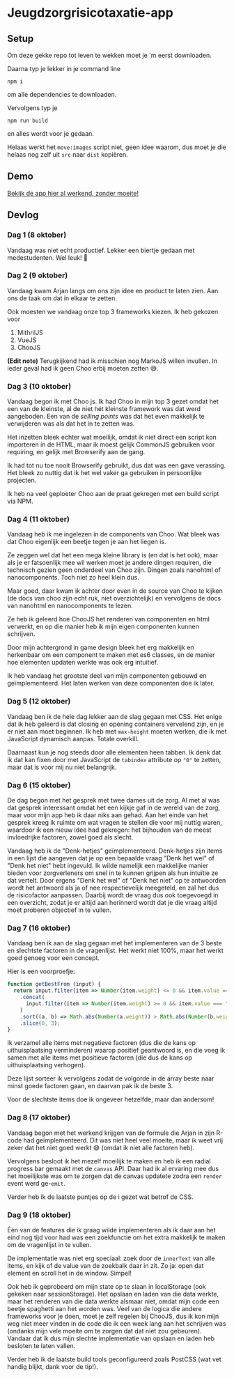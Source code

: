 # Jeugdzorgrisicotaxatie-app

## Setup
Om deze gekke repo tot leven te wekken moet je 'm eerst downloaden.

Daarna typ je lekker in je command line
```shell
npm i
```
om alle dependencies te downloaden.

Vervolgens typ je
```shell
npm run build
```
en alles wordt voor je gedaan.

Helaas werkt het `move:images` script niet, geen idee waarom, dus moet je die helaas nog zelf uit `src` naar `dist` kopiëren.

## Demo
[Bekijk de app hier al werkend, zonder moeite!](https://blissful-keller-e69e88.netlify.com/)

## Devlog

### Dag 1 (8 oktober)
Vandaag was niet echt productief. Lekker een biertje gedaan met medestudenten. Wel leuk! :beer:

### Dag 2 (9 oktober)
Vandaag kwam Arjan langs om ons zijn idee en product te laten zien. Aan ons de taak om dat in elkaar te zetten.

Ook moesten we vandaag onze top 3 frameworks kiezen.
Ik heb gekozen voor
1. MithrilJS
2. VueJS
3. ChooJS

**(Edit note)** Terugkijkend had ik misschien nog MarkoJS willen invullen. In ieder geval had ik geen Choo erbij moeten zetten :sweat_smile:.

### Dag 3 (10 oktober)
Vandaag begon ik met Choo js. Ik had Choo in mijn top 3 gezet omdat het een van de kleinste, al de niet hét kleinste framework was dat werd aangeboden. Een van de _selling points_ was dat het even makkelijk te verwijderen was als dat het in te zetten was.

Het inzetten bleek echter wat moeilijk, omdat ik niet direct een script kon importeren in de HTML, maar ik moest gelijk CommonJS gebruiken voor requiring, en gelijk met Browserify aan de gang.

Ik had tot nu toe nooit Browserify gebruikt, dus dat was een gave verassing. Het bleek zo nuttig dat ik het wel vaker ga gebruiken in persoonlijke projecten.

Ik heb na veel geploeter Choo aan de praat gekregen met een build script via NPM.

### Dag 4 (11 oktober)
Vandaag heb ik me ingelezen in de components van Choo. Wat bleek was dat Choo eigenlijk een beetje tegen je aan het liegen is.

Ze zeggen wel dat het een mega kleine library is (en dat is het ook), maar als je er fatsoenlijk mee wil werken moet je andere dingen requiren, die technisch gezien geen onderdeel van Choo zijn. Dingen zoals nanohtml of nanocomponents. Toch niet zo heel klein dus.

Maar goed, daar kwam ik achter door even in de source van Choo te kijken (de docs van choo zijn echt ruk, niet overzichtelijk) en vervolgens de docs van nanohtml en nanocomponents te lezen.

Ze heb ik geleerd hoe ChooJS het renderen van componenten en html verwerkt, en op die manier heb ik mijn eigen componenten kunnen schrijven.

Door mijn achtergrond in game design bleek het erg makkelijk en herkenbaar om een component te maken met es6 classes, en de manier hoe elementen updaten werkte was ook erg intuitief.

Ik heb vandaag het grootste deel van mijn componenten gebouwd en geïmplementeerd. Het laten werken van deze componenten doe ik later.

### Dag 5 (12 oktober)
Vandaag ben ik de hele dag lekker aan de slag gegaan met CSS. Het enige dat ik heb geleerd is dat closing en opening containers vervelend zijn, en je er niet aan moet beginnen. Ik heb met `max-height` moeten werken, die ik met JavaScript dynamisch aanpas. Totale overkill.

Daarnaast kun je nog steeds door alle elementen heen tabben. Ik denk dat ik dat kan fixen door met JavaScript de `tabindex` attribute op `"0"` te zetten, maar dat is voor mij nu niet belangrijk.

### Dag 6 (15 oktober)
De dag begon met het gesprek met twee dames uit de zorg. Al met al was dat gesprek interessant omdat het een kijkje gaf in de wereld van de zorg, maar voor mijn app heb ik daar niks aan gehad. Aan het einde van het gesprek kreeg ik ruimte om wat vragen te stellen die voor mij nuttig waren, waardoor ik een nieuw idee had gekregen: het bijhouden van de meest invloedrijke factoren, zowel goed als slecht.

Vandaag heb ik de "Denk-hetjes" geïmplementeerd. Denk-hetjes zijn items in een lijst die aangeven dat je op een bepaalde vraag "Denk het wel" of "Denk het niet" hebt ingevuld. Ik wilde namelijk een makkelijke manier bieden voor zorgverleners om snel in te kunnen grijpen als hun intuïtie ze dat vertelt. Door ergens "Denk het wel" of "Denk het niet" op te antwoorden wordt het antwoord als ja of nee respectievelijk meegeteld, en zal het dus de risicofactor aanpassen. Daarbij wordt de vraag dus ook toegevoegd in een overzicht, zodat je er altijd aan herinnerd wordt dat je die vraag altijd moet proberen objectief in te vullen.

### Dag 7 (16 oktober)
Vandaag ben ik aan de slag gegaan met het implementeren van de 3 beste en slechtste factoren in de vragenlijst. Het werkt niet 100%, maar het werkt goed genoeg voor een concept.

Hier is een voorproefje:
```js
function getBestFrom (input) {
  return input.filter(item => Number(item.weight) <= 0 && item.value === "Ja")
    .concat(
      input.filter(item => Number(item.weight) >= 0 && item.value === "Nee")
    )
    .sort((a, b) => Math.abs(Number(a.weight)) > Math.abs(Number(b.weight)) ? 1 : -1)
    .slice(0, 3);
}
```

Ik verzamel alle items met negatieve factoren (dus die de kans op uithuisplaatsing verminderen) waarop positief geantwoord is, en die voeg ik samen met alle items met positieve factoren (die dus de kans op uithuisplaatsing verhogen).

Deze lijst sorteer ik vervolgens zodat de volgorde in de array beste naar minst goede factoren gaan, en daarvan pak ik de beste 3.

Voor de slechtste items doe ik ongeveer hetzelfde, maar dan andersom!

### Dag 8 (17 oktober)
Vandaag begon met het werkend krijgen van de formule die Arjan in zijn R-code had geïmplementeerd. Dit was niet heel veel moeite, maar ik weet vrij zeker dat het niet goed werkt :sweat_smile: (omdat ik niet alle factoren heb).

Vervolgens besloot ik het mezelf moeilijk te maken en heb ik een radial progress bar gemaakt met de `canvas` API. Daar had ik al ervaring mee dus het moeilijkste was om te zorgen dat de canvas updatete zodra een `render` event werd ge-`emit`.

Verder heb ik de laatste puntjes op de i gezet wat betrof de CSS.

### Dag 9 (18 oktober)
Één van de features die ik graag wilde implementeren als ik daar aan het eind nog tijd voor had was een zoekfunctie om het extra makkelijk te maken om de vragenlijst in te vullen.

De implementatie was niet erg speciaal: zoek door de `innerText` van alle items, en kijk of de value van de zoekbalk daar in zit. Zo ja: open dat element en scroll het in de window. Simpel!

Ook heb ik geprobeerd om mijn state op te slaan in localStorage (ook gekeken naar sessionStorage). Het opslaan en laden van die data werkte, maar het renderen van die data werkte alsmaar niet, omdat mijn code een beetje spaghetti aan het worden was. Veel van de logica die andere frameworks voor je doen, moet je zelf regelen bij ChooJS, dus ik kon mijn weg niet meer vinden in de code die ik een week lang aan het schrijven was (ondanks mijn vele moeite om te zorgen dat dat niet zou gebeuren). Vandaar dat ik dus mijn slechte implementatie van opslaan en laden heb besloten te laten vallen.

Verder heb ik de laatste build tools geconfigureerd zoals PostCSS (wat vet handig blijkt, dank voor de tip!).
